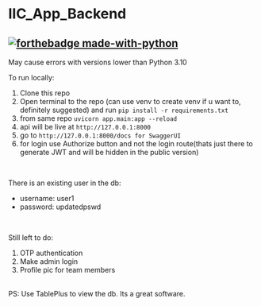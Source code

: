 # IIC_App_Backend

[![forthebadge made-with-python](http://ForTheBadge.com/images/badges/made-with-python.svg)](https://www.python.org/)
---
May cause errors with versions lower than Python 3.10
<br>

To run locally:
1. Clone this repo
2. Open terminal to the repo (can use venv to create venv if u want to, definitely suggested) and run `pip install -r requirements.txt`
3. from same repo `uvicorn app.main:app --reload`
4. api will be live at `http://127.0.0.1:8000`
5. go to `http://127.0.0.1:8000/docs for SwaggerUI`
5. for login use Authorize button and not the login route(thats just there to generate JWT and will be hidden in the public version)
<br>

There is an existing user in the db: 
- username: user1
- password: updatedpswd
<br>

Still left to do:
1. OTP authentication
2. Make admin login
3. Profile pic for team members
<br>
PS: Use TablePlus to view the db. Its a great software.
